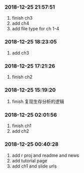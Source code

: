 ### 2018-12-25 21:57:51

1. finish ch3
1. add ch4
1. add file type for ch 1-4

### 2018-12-25 18:23:05

1. add ch3

### 2018-12-25 17:21:26

1. finish ch2

### 2018-12-25 15:19:20

1. finish 复现生存分析的逻辑

### 2018-12-25 02:01:56

1. finish ch1
1. add ch2

### 2018-12-25 00:40:28

1. add r proj and readme and news
1. add tutorial page
1. add ch1 and slide urls
